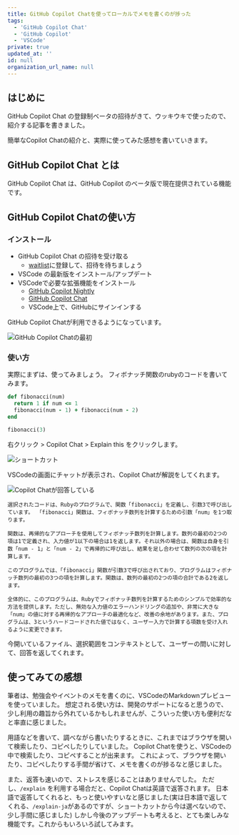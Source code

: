 ```yaml
---
title: GitHub Copilot Chatを使ってローカルでメモを書くのが捗った
tags:
  - 'GitHub Copilot Chat'
  - 'GitHub Copilot'
  - 'VSCode'
private: true
updated_at: ''
id: null
organization_url_name: null
---
```

## はじめに

GitHub Copilot Chat の登録制ベータの招待がきて、ウッキウキで使ったので、紹介する記事を書きました。

簡単なCopilot Chatの紹介と、実際に使ってみた感想を書いていきます。

## GitHub Copilot Chat とは

GitHub Copilot Chat は、GitHub Copilot のベータ版で現在提供されている機能です。

## GitHub Copilot Chatの使い方

### インストール

- GitHub Copilot Chat の招待を受け取る
  - [waitlist](https://github.com/github-copilot/chat_waitlist_signup/join)に登録して、招待を待ちましょう
- VSCode の最新版をインストール/アップデート
- VSCodeで必要な拡張機能をインストール
  - [GitHub Copilot Nightly](https://marketplace.visualstudio.com/items?itemName=GitHub.copilot-nightly)
  - [GitHub Copilot Chat](https://marketplace.visualstudio.com/items?itemName=GitHub.copilot-chat)
  - VSCode上で、GitHubにサインインする

GitHub Copilot Chatが利用できるようになっています。

![GitHub Copilot Chatの最初](https://qiita-image-store.s3.ap-northeast-1.amazonaws.com/0/166596/95a3ae41-6a5c-144f-1c7d-411d8d5384c6.png)

### 使い方

実際にまずは、使ってみましょう。
フィボナッチ関数のrubyのコードを書いてみます。

```ruby:fibonacci.rb
def fibonacci(num)
  return 1 if num <= 1
  fibonacci(num - 1) + fibonacci(num - 2)
end

fibonacci(3)
```

右クリック > Copilot Chat > Explain this をクリックします。

![ショートカット](https://qiita-image-store.s3.ap-northeast-1.amazonaws.com/0/166596/dbd0061f-940f-0ec5-36b8-74d0e17434f6.png)

VSCodeの画面にチャットが表示され、Copilot Chatが解説をしてくれます。

![Copilot Chatが回答している](https://qiita-image-store.s3.ap-northeast-1.amazonaws.com/0/166596/feb93b49-d34e-75f5-c6a1-aefea3320243.png)

```
選択されたコードは、Rubyのプログラムで、関数「fibonacci」を定義し、引数3で呼び出しています。 「fibonacci」関数は、フィボナッチ数列を計算するための引数「num」を1つ取ります。

関数は、再帰的なアプローチを使用してフィボナッチ数列を計算します。数列の最初の2つの項は1で定義され、入力値が1以下の場合は1を返します。それ以外の場合は、関数は自身を引数「num - 1」と「num - 2」で再帰的に呼び出し、結果を足し合わせて数列の次の項を計算します。

このプログラムでは、「fibonacci」関数が引数3で呼び出されており、プログラムはフィボナッチ数列の最初の3つの項を計算します。関数は、数列の最初の2つの項の合計である2を返します。

全体的に、このプログラムは、Rubyでフィボナッチ数列を計算するためのシンプルで効率的な方法を提供します。ただし、無効な入力値のエラーハンドリングの追加や、非常に大きな「num」の値に対する再帰的なアプローチの最適化など、改善の余地があります。また、プログラムは、3というハードコードされた値ではなく、ユーザー入力で計算する項数を受け入れるように変更できます。
```

今開いているファイル、選択範囲をコンテキストとして、ユーザーの問いに対して、回答を返してくれます。

## 使ってみての感想

筆者は、勉強会やイベントのメモを書くのに、VSCodeのMarkdownプレビューを使っていました。
想定される使い方は、開発のサポートになると思うので、少し利用の趣旨から外れているかもしれませんが、こういった使い方も便利だなと率直に感じました。

用語などを書いて、調べながら書いたりするときに、これまではブラウザを開いて検索したり、コピペしたりしていました。
Copilot Chatを使うと、VSCodeの中で検索したり、コピペすることが出来ます。
これによって、ブラウザを開いたり、コピペしたりする手間が省けて、メモを書くのが捗るなと感じました。

また、返答も速いので、ストレスを感じることはありませんでした。
ただし、`/explain` を利用する場合だと、Copilot Chatは英語で返答されます。
日本語で返答してくれると、もっと使いやすいなと感じました(実は日本語で返してくれる、`/explain-ja`があるのですが、ショートカットから今は選べないので、少し手間に感じました)
しかし今後のアップデートも考えると、とても楽しみな機能です。これからもいろいろ試してみます。
